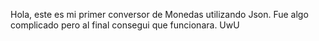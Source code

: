 Hola, este es mi primer conversor de Monedas utilizando Json. Fue algo complicado pero al final consegui que funcionara. UwU
